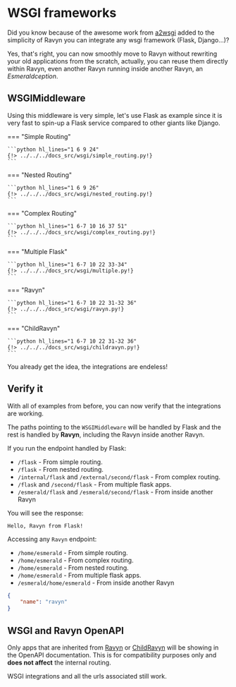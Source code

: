 # WSGI frameworks

Did you know because of the awesome work from [a2wsgi](https://github.com/abersheeran/a2wsgi)
added to the simplicity of Ravyn you can integrate any wsgi framework (Flask, Django...)?

Yes, that's right, you can now smoothly move to Ravyn without rewriting your old applications from the scratch,
actually, you can reuse them directly within Ravyn, even another Ravyn running inside another Ravyn,
an *Esmeraldception*.

## WSGIMiddleware

Using this middleware is very simple, let's use Flask as example since it is very fast to spin-up a Flask service
compared to other giants like Django.

=== "Simple Routing"

    ```python hl_lines="1 6 9 24"
    {!> ../../../docs_src/wsgi/simple_routing.py!}
    ```

=== "Nested Routing"

    ```python hl_lines="1 6 9 26"
    {!> ../../../docs_src/wsgi/nested_routing.py!}
    ```

=== "Complex Routing"

    ```python hl_lines="1 6-7 10 16 37 51"
    {!> ../../../docs_src/wsgi/complex_routing.py!}
    ```

=== "Multiple Flask"

    ```python hl_lines="1 6-7 10 22 33-34"
    {!> ../../../docs_src/wsgi/multiple.py!}
    ```

=== "Ravyn"

    ```python hl_lines="1 6-7 10 22 31-32 36"
    {!> ../../../docs_src/wsgi/ravyn.py!}
    ```

=== "ChildRavyn"

    ```python hl_lines="1 6-7 10 22 31-32 36"
    {!> ../../../docs_src/wsgi/childravyn.py!}
    ```

You already get the idea, the integrations are endeless!

## Verify it

With all of examples from before, you can now verify that the integrations are working.

The paths pointing to the `WSGIMiddleware` will be handled by Flask and the rest is handled by **Ravyn**,
including the Ravyn inside another Ravyn.

If you run the endpoint handled by Flask:

* `/flask` - From simple routing.
* `/flask` - From nested routing.
* `/internal/flask` and `/external/second/flask` - From complex routing.
* `/flask` and `/second/flask` - From multiple flask apps.
* `/esmerald/flask` and `/esmerald/second/flask` - From inside another Ravyn

You will see the response:

```shell
Hello, Ravyn from Flask!
```

Accessing any `Ravyn` endpoint:

* `/home/esmerald` - From simple routing.
* `/home/esmerald` - From complex routing.
* `/home/esmerald` - From nested routing.
* `/home/esmerald` - From multiple flask apps.
* `/esmerald/home/esmerald` - From inside another Ravyn

```json
{
    "name": "ravyn"
}
```

## WSGI and Ravyn OpenAPI

Only apps that are inherited from [Ravyn](./application/applications.md)
or [ChildRavyn](./routing/router.md#child-ravyn-application) will be showing
in the OpenAPI documentation. This is for compatibility purposes only and **does not affect** the internal
routing.

WSGI integrations and all the urls associated still work.
